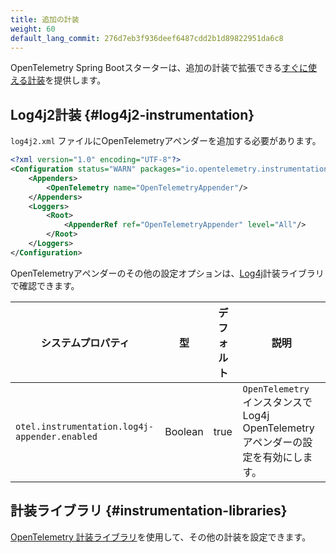 ```yaml
---
title: 追加の計装
weight: 60
default_lang_commit: 276d7eb3f936deef6487cdd2b1d89822951da6c8
---
```


OpenTelemetry Spring Bootスターターは、追加の計装で拡張できる[すぐに使える計装](../out-of-the-box-instrumentation)を提供します。

## Log4j2計装 {#log4j2-instrumentation}

`log4j2.xml` ファイルにOpenTelemetryアペンダーを追加する必要があります。

```xml
<?xml version="1.0" encoding="UTF-8"?>
<Configuration status="WARN" packages="io.opentelemetry.instrumentation.log4j.appender.v2_17">
    <Appenders>
        <OpenTelemetry name="OpenTelemetryAppender"/>
    </Appenders>
    <Loggers>
        <Root>
            <AppenderRef ref="OpenTelemetryAppender" level="All"/>
        </Root>
    </Loggers>
</Configuration>
```

OpenTelemetryアペンダーのその他の設定オプションは、[Log4j](https://github.com/open-telemetry/opentelemetry-java-instrumentation/blob/main/instrumentation/log4j/log4j-appender-2.17/library/README.md)計装ライブラリで確認できます。

| システムプロパティ                            | 型      | デフォルト | 説明                                                                                |
| --------------------------------------------- | ------- | ---------- | ----------------------------------------------------------------------------------- |
| `otel.instrumentation.log4j-appender.enabled` | Boolean | true       | `OpenTelemetry` インスタンスで Log4j OpenTelemetry アペンダーの設定を有効にします。 |

## 計装ライブラリ {#instrumentation-libraries}

[OpenTelemetry 計装ライブラリ](https://github.com/open-telemetry/opentelemetry-java-instrumentation/blob/main/docs/supported-libraries.md#libraries--frameworks)を使用して、その他の計装を設定できます。
